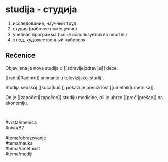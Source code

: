 # studija - студија

1. исследование, научный труд  
2. студия (рабочее помещение)  
3. учебная программа (чаще используется во množini)  
4. этюд, художественный набросок

## Rečenice

Objavljena je nova studija o [[zdravlje|zdravlju]] dece.

[[raditi|Radimo]] snimanje u televizijskoj studiji.

Studija seoskoj [[kuća|kući]] pokazuje preciznost [[umetnik|umetnika]].

On je [[započeti|započeo]] studiju medicine, ali je ubrzo [[preći|prešao]] na ekonomiju.

<br>

#vrsta/imenica  
#nivo/B2  

#tema/obrazovanje  
#tema/nauka  
#tema/umetnost  
#tema/mediji  
